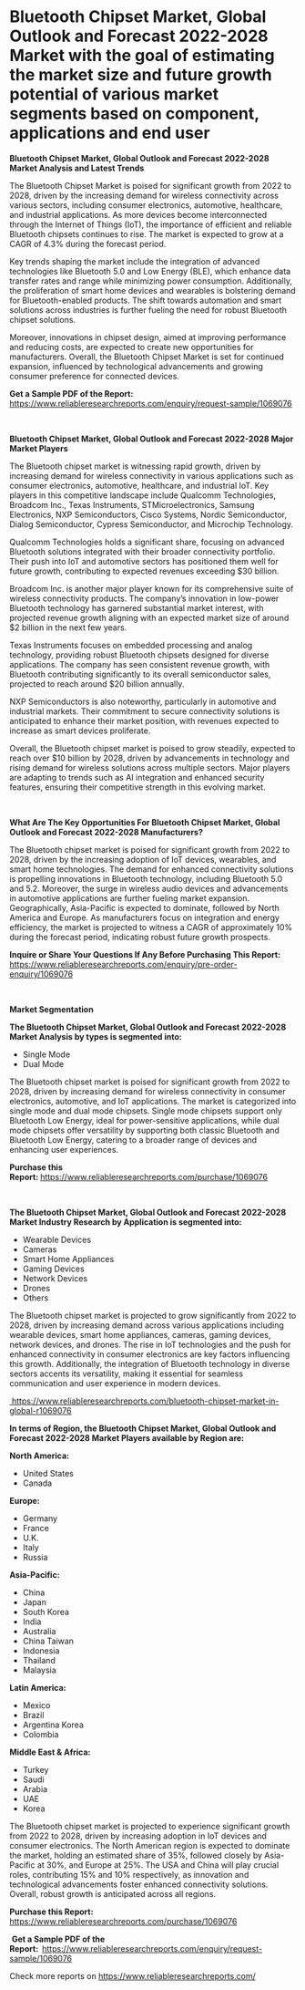 <p><h1>Bluetooth Chipset Market, Global Outlook and Forecast 2022-2028 Market with the goal of estimating the market size and future growth potential of various market segments based on component, applications and end user</h1></p><p><strong>Bluetooth Chipset Market, Global Outlook and Forecast 2022-2028 Market Analysis and Latest Trends</strong></p>
<p><p>The Bluetooth Chipset Market is poised for significant growth from 2022 to 2028, driven by the increasing demand for wireless connectivity across various sectors, including consumer electronics, automotive, healthcare, and industrial applications. As more devices become interconnected through the Internet of Things (IoT), the importance of efficient and reliable Bluetooth chipsets continues to rise. The market is expected to grow at a CAGR of 4.3% during the forecast period.</p><p>Key trends shaping the market include the integration of advanced technologies like Bluetooth 5.0 and Low Energy (BLE), which enhance data transfer rates and range while minimizing power consumption. Additionally, the proliferation of smart home devices and wearables is bolstering demand for Bluetooth-enabled products. The shift towards automation and smart solutions across industries is further fueling the need for robust Bluetooth chipset solutions. </p><p>Moreover, innovations in chipset design, aimed at improving performance and reducing costs, are expected to create new opportunities for manufacturers. Overall, the Bluetooth Chipset Market is set for continued expansion, influenced by technological advancements and growing consumer preference for connected devices.</p></p>
<p><strong>Get a Sample PDF of the Report:&nbsp;</strong> <a href="https://www.reliableresearchreports.com/enquiry/request-sample/1069076?utm_campaign=2219&utm_medium=2&utm_source=Github&utm_content=ia&utm_term=21032025&utm_id=bluetooth-chipset-market-global-outlook-and-forecast-2022-2028">https://www.reliableresearchreports.com/enquiry/request-sample/1069076</a></p>
<p>&nbsp;</p>
<p><strong>Bluetooth Chipset Market, Global Outlook and Forecast 2022-2028 Major Market Players</strong></p>
<p><p>The Bluetooth chipset market is witnessing rapid growth, driven by increasing demand for wireless connectivity in various applications such as consumer electronics, automotive, healthcare, and industrial IoT. Key players in this competitive landscape include Qualcomm Technologies, Broadcom Inc., Texas Instruments, STMicroelectronics, Samsung Electronics, NXP Semiconductors, Cisco Systems, Nordic Semiconductor, Dialog Semiconductor, Cypress Semiconductor, and Microchip Technology.</p><p>Qualcomm Technologies holds a significant share, focusing on advanced Bluetooth solutions integrated with their broader connectivity portfolio. Their push into IoT and automotive sectors has positioned them well for future growth, contributing to expected revenues exceeding $30 billion.</p><p>Broadcom Inc. is another major player known for its comprehensive suite of wireless connectivity products. The company’s innovation in low-power Bluetooth technology has garnered substantial market interest, with projected revenue growth aligning with an expected market size of around $2 billion in the next few years.</p><p>Texas Instruments focuses on embedded processing and analog technology, providing robust Bluetooth chipsets designed for diverse applications. The company has seen consistent revenue growth, with Bluetooth contributing significantly to its overall semiconductor sales, projected to reach around $20 billion annually.</p><p>NXP Semiconductors is also noteworthy, particularly in automotive and industrial markets. Their commitment to secure connectivity solutions is anticipated to enhance their market position, with revenues expected to increase as smart devices proliferate.</p><p>Overall, the Bluetooth chipset market is poised to grow steadily, expected to reach over $10 billion by 2028, driven by advancements in technology and rising demand for wireless solutions across multiple sectors. Major players are adapting to trends such as AI integration and enhanced security features, ensuring their competitive strength in this evolving market.</p></p>
<p>&nbsp;</p>
<p><strong>What Are The Key Opportunities For Bluetooth Chipset Market, Global Outlook and Forecast 2022-2028 Manufacturers?</strong></p>
<p><p>The Bluetooth chipset market is poised for significant growth from 2022 to 2028, driven by the increasing adoption of IoT devices, wearables, and smart home technologies. The demand for enhanced connectivity solutions is propelling innovations in Bluetooth technology, including Bluetooth 5.0 and 5.2. Moreover, the surge in wireless audio devices and advancements in automotive applications are further fueling market expansion. Geographically, Asia-Pacific is expected to dominate, followed by North America and Europe. As manufacturers focus on integration and energy efficiency, the market is projected to witness a CAGR of approximately 10% during the forecast period, indicating robust future growth prospects.</p></p>
<p><strong>Inquire or Share Your Questions If Any Before Purchasing This Report:</strong> <a href="https://www.reliableresearchreports.com/enquiry/pre-order-enquiry/1069076?utm_campaign=2219&utm_medium=2&utm_source=Github&utm_content=ia&utm_term=21032025&utm_id=bluetooth-chipset-market-global-outlook-and-forecast-2022-2028">https://www.reliableresearchreports.com/enquiry/pre-order-enquiry/1069076</a></p>
<p>&nbsp;</p>
<p><strong>Market Segmentation</strong></p>
<p><strong>The Bluetooth Chipset Market, Global Outlook and Forecast 2022-2028 Market Analysis by types is segmented into:</strong></p>
<p><ul><li>Single Mode</li><li>Dual Mode</li></ul></p>
<p><p>The Bluetooth chipset market is poised for significant growth from 2022 to 2028, driven by increasing demand for wireless connectivity in consumer electronics, automotive, and IoT applications. The market is categorized into single mode and dual mode chipsets. Single mode chipsets support only Bluetooth Low Energy, ideal for power-sensitive applications, while dual mode chipsets offer versatility by supporting both classic Bluetooth and Bluetooth Low Energy, catering to a broader range of devices and enhancing user experiences.</p></p>
<p><strong>Purchase this Report:&nbsp;</strong><a href="https://www.reliableresearchreports.com/purchase/1069076?utm_campaign=2219&utm_medium=2&utm_source=Github&utm_content=ia&utm_term=21032025&utm_id=bluetooth-chipset-market-global-outlook-and-forecast-2022-2028">https://www.reliableresearchreports.com/purchase/1069076</a></p>
<p>&nbsp;</p>
<p><strong>The Bluetooth Chipset Market, Global Outlook and Forecast 2022-2028 Market Industry Research by Application is segmented into:</strong></p>
<p><ul><li>Wearable Devices</li><li>Cameras</li><li>Smart Home Appliances</li><li>Gaming Devices</li><li>Network Devices</li><li>Drones</li><li>Others</li></ul></p>
<p><p>The Bluetooth chipset market is projected to grow significantly from 2022 to 2028, driven by increasing demand across various applications including wearable devices, smart home appliances, cameras, gaming devices, network devices, and drones. The rise in IoT technologies and the push for enhanced connectivity in consumer electronics are key factors influencing this growth. Additionally, the integration of Bluetooth technology in diverse sectors accents its versatility, making it essential for seamless communication and user experience in modern devices.</p></p>
<p><a href="https://www.reliableresearchreports.com/bluetooth-chipset-market-in-global-r1069076?utm_campaign=2219&utm_medium=2&utm_source=Github&utm_content=ia&utm_term=21032025&utm_id=bluetooth-chipset-market-global-outlook-and-forecast-2022-2028">&nbsp;https://www.reliableresearchreports.com/bluetooth-chipset-market-in-global-r1069076</a></p>
<p><strong>In terms of Region, the Bluetooth Chipset Market, Global Outlook and Forecast 2022-2028 Market Players available by Region are:</strong></p>
<p>
    <p> <strong> North America: </strong>
        <ul>
            <li>United States</li>
            <li>Canada</li>
        </ul>
        </p> 
    <p> <strong> Europe: </strong>
        <ul>
            <li>Germany</li>
            <li>France</li>
            <li>U.K.</li>
            <li>Italy</li>
            <li>Russia</li>
        </ul>
        </p> 
    <p> <strong> Asia-Pacific: </strong>
        <ul>
            <li>China</li>
            <li>Japan</li>
            <li>South Korea</li>
            <li>India</li>
            <li>Australia</li>
            <li>China Taiwan</li>
            <li>Indonesia</li>
            <li>Thailand</li>
            <li>Malaysia</li>
        </ul>
        </p> 
    <p> <strong> Latin America: </strong>
        <ul>
            <li>Mexico</li>
            <li>Brazil</li>
            <li>Argentina Korea</li>
            <li>Colombia</li>
        </ul>
        </p> 
    <p> <strong> Middle East & Africa: </strong>
        <ul>
            <li>Turkey</li>
            <li>Saudi</li>
            <li>Arabia</li>
            <li>UAE</li>
            <li>Korea</li>
        </ul>
    </p>
    </p>
<p><p>The Bluetooth chipset market is projected to experience significant growth from 2022 to 2028, driven by increasing adoption in IoT devices and consumer electronics. The North American region is expected to dominate the market, holding an estimated share of 35%, followed closely by Asia-Pacific at 30%, and Europe at 25%. The USA and China will play crucial roles, contributing 15% and 10% respectively, as innovation and technological advancements foster enhanced connectivity solutions. Overall, robust growth is anticipated across all regions.</p></p>
<p><strong>Purchase this Report: </strong><a href="https://www.reliableresearchreports.com/purchase/1069076?utm_campaign=2219&utm_medium=2&utm_source=Github&utm_content=ia&utm_term=21032025&utm_id=bluetooth-chipset-market-global-outlook-and-forecast-2022-2028">https://www.reliableresearchreports.com/purchase/1069076</a></p>
<p>&nbsp;<strong>Get a Sample PDF of the Report:&nbsp;&nbsp;</strong><a href="https://www.reliableresearchreports.com/enquiry/request-sample/1069076?utm_campaign=2219&utm_medium=2&utm_source=Github&utm_content=ia&utm_term=21032025&utm_id=bluetooth-chipset-market-global-outlook-and-forecast-2022-2028">https://www.reliableresearchreports.com/enquiry/request-sample/1069076</a></p>
<p><strong></strong></p>
<p>Check more reports on <a href="https://www.reliableresearchreports.com/?utm_campaign=2219&utm_medium=2&utm_source=Github&utm_content=ia&utm_term=21032025&utm_id=bluetooth-chipset-market-global-outlook-and-forecast-2022-2028">https://www.reliableresearchreports.com/</a></p>